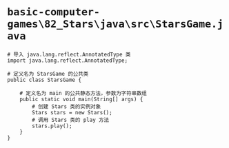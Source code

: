 # `basic-computer-games\82_Stars\java\src\StarsGame.java`

```
# 导入 java.lang.reflect.AnnotatedType 类
import java.lang.reflect.AnnotatedType;

# 定义名为 StarsGame 的公共类
public class StarsGame {

    # 定义名为 main 的公共静态方法，参数为字符串数组
    public static void main(String[] args) {
        # 创建 Stars 类的实例对象
        Stars stars = new Stars();
        # 调用 Stars 类的 play 方法
        stars.play();
    }
}
```